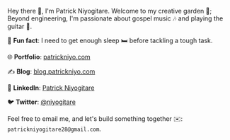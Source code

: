 Hey there 👋, I'm Patrick Niyogitare. Welcome to my creative garden 🌻; Beyond engineering, I'm passionate about gospel music 🎶 and playing the guitar 🎸.

 💪 **Fun fact**: I need to get enough sleep 🛏️ before tackling a tough task.

🌐 **Portfolio**: [patrickniyo.com](https://patrickniyo.com) 

✍️ **Blog**: [blog.patrickniyo.com](https://blog.patrickniyo.com) 

💼 **LinkedIn**: [Patrick Niyogitare](https://www.linkedin.com/in/patrick-niyogitare-76b469184/) 

🐦 **Twitter**: [@niyogitare](https://twitter.com/niyogitare) 

Feel free to email me, and let's build something together ✉️: `patrickniyogitare28@gmail.com`.
